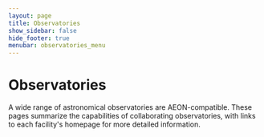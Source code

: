 ```yaml
---
layout: page
title: Observatories
show_sidebar: false
hide_footer: true
menubar: observatories_menu
---
```


# Observatories

A wide range of astronomical observatories are AEON-compatible.  These pages summarize the capabilities of
collaborating observatories, with links to each facility's homepage for more detailed information.